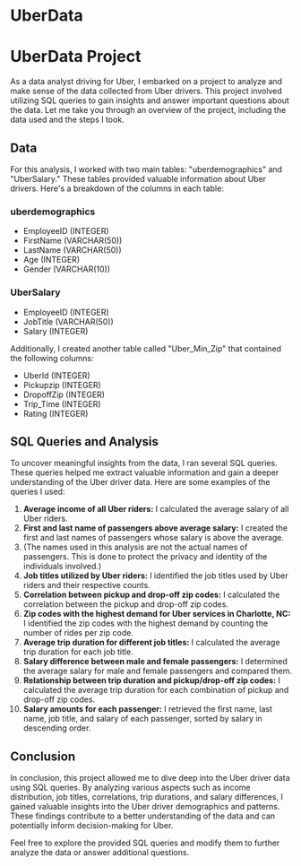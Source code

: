 # UberData

# UberData Project

As a data analyst driving for Uber, I embarked on a project to analyze and make sense of the data collected from Uber drivers. This project involved utilizing SQL queries to gain insights and answer important questions about the data. Let me take you through an overview of the project, including the data used and the steps I took.

## Data

For this analysis, I worked with two main tables: "uberdemographics" and "UberSalary." These tables provided valuable information about Uber drivers. Here's a breakdown of the columns in each table:

### uberdemographics

- EmployeeID (INTEGER)
- FirstName (VARCHAR(50))
- LastName (VARCHAR(50))
- Age (INTEGER)
- Gender (VARCHAR(10))

### UberSalary

- EmployeeID (INTEGER)
- JobTitle (VARCHAR(50))
- Salary (INTEGER)

Additionally, I created another table called "Uber_Min_Zip" that contained the following columns:

- UberId (INTEGER)
- Pickupzip (INTEGER)
- DropoffZip (INTEGER)
- Trip_Time (INTEGER)
- Rating (INTEGER)

## SQL Queries and Analysis

To uncover meaningful insights from the data, I ran several SQL queries. These queries helped me extract valuable information and gain a deeper understanding of the Uber driver data. Here are some examples of the queries I used:

1. **Average income of all Uber riders:** I calculated the average salary of all Uber riders.
2. **First and last name of passengers above average salary:** I created the first and last names of passengers whose salary is above the average.
3. (The names used in this analysis are not the actual names of passengers. This is done to protect the privacy and identity of the individuals involved.)
4. **Job titles utilized by Uber riders:** I identified the job titles used by Uber riders and their respective counts.
5. **Correlation between pickup and drop-off zip codes:** I calculated the correlation between the pickup and drop-off zip codes.
6. **Zip codes with the highest demand for Uber services in Charlotte, NC:** I identified the zip codes with the highest demand by counting the number of rides per zip code.
7. **Average trip duration for different job titles:** I calculated the average trip duration for each job title.
8. **Salary difference between male and female passengers:** I determined the average salary for male and female passengers and compared them.
9. **Relationship between trip duration and pickup/drop-off zip codes:** I calculated the average trip duration for each combination of pickup and drop-off zip codes.
10. **Salary amounts for each passenger:** I retrieved the first name, last name, job title, and salary of each passenger, sorted by salary in descending order.

## Conclusion

In conclusion, this project allowed me to dive deep into the Uber driver data using SQL queries. By analyzing various aspects such as income distribution, job titles, correlations, trip durations, and salary differences, I gained valuable insights into the Uber driver demographics and patterns. These findings contribute to a better understanding of the data and can potentially inform decision-making for Uber.

Feel free to explore the provided SQL queries and modify them to further analyze the data or answer additional questions.
